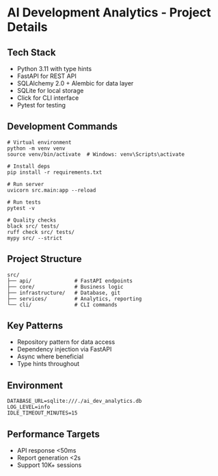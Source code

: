# AI Development Analytics - Project Details

## Tech Stack
- Python 3.11 with type hints
- FastAPI for REST API
- SQLAlchemy 2.0 + Alembic for data layer
- SQLite for local storage
- Click for CLI interface
- Pytest for testing

## Development Commands
    # Virtual environment
    python -m venv venv
    source venv/bin/activate  # Windows: venv\Scripts\activate
    
    # Install deps
    pip install -r requirements.txt
    
    # Run server
    uvicorn src.main:app --reload
    
    # Run tests
    pytest -v
    
    # Quality checks
    black src/ tests/
    ruff check src/ tests/
    mypy src/ --strict

## Project Structure
    src/
    ├── api/              # FastAPI endpoints
    ├── core/             # Business logic
    ├── infrastructure/   # Database, git
    ├── services/         # Analytics, reporting
    └── cli/              # CLI commands

## Key Patterns
- Repository pattern for data access
- Dependency injection via FastAPI
- Async where beneficial
- Type hints throughout

## Environment
    DATABASE_URL=sqlite:///./ai_dev_analytics.db
    LOG_LEVEL=info
    IDLE_TIMEOUT_MINUTES=15

## Performance Targets
- API response <50ms
- Report generation <2s
- Support 10K+ sessions